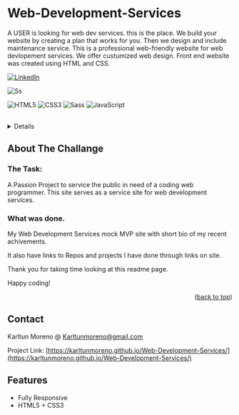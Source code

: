 # Web-Development-Services

A USER is looking for web dev services. this is the place.
We build your website by creating a plan that works for you. Then we design and include maintenance service.
This is a professional web-friendly website for web devlopement services. We offer custumized web design. Front end website was created using HTML and CSS.

<div id="top"><div>
<!--
*** This is the Readme for the Personal portfolio project
 
-->

<!-- Project Power -->

[![LinkedIn][linkedin-shield]][linkedin-url]

![Ss](https://karltunmoreno.github.io/My-Portfolio/assets/images/webdevlogo.jpg)


![HTML5](https://img.shields.io/badge/html5-%23E34F26.svg?logo=html5&logoColor=white&style=for-the-badge)
![CSS3](https://img.shields.io/badge/css3-%231572B6.svg?logo=css3&logoColor=white&style=for-the-badge)
![Sass](https://img.shields.io/badge/-SASS-%23CC6699?style=flat-square&logo=sass&logoColor=ffffff)
![JavaScript](https://img.shields.io/badge/-JavaScript-%23F7DF1C?style=flat-square&logo=javascript&logoColor=000000&color=d1b01f)

<!-- Project Logo -->
<br />
<div align="center">
    <a href="https://karltunmoreno.github.io/Web-Development-Services/">
        
   
</div>

<!-- TABLE OF CONTENTS -->
<details>
  <summary>Table of Contents</summary>
  <ol>
    <li>
      <a href="#about-the-project">About The Project</a>
    </li>
    <li>
        <a href="#contact">Contact</a>
    </li>

  </ol>
</details>

<!-- ABOUT THE PROJECT -->

## About The Challange

### The Task:

A Passion Project to service the public in need of a coding web programmer. This site serves as a service site for web development services.



### What was done.

My Web Development Services mock MVP site with short bio of my recent achivements.

It also have links to Repos and projects I have done through links on site.

Thank you for taking time looking at this readme page.

Happy coding!

<p align="right">(<a href="#top">back to top</a>)</p>

<!-- CONTACT -->

## Contact

Karltun Moreno @ Karltunmoreno@gmail.com

Project Link: [https://karltunmoreno.github.io/Web-Development-Services/](https://karltunmoreno.github.io/Web-Development-Services/)

<!-- MARKDOWN LINKS & IMAGES -->

[linkedin-shield]: https://img.shields.io/badge/-LinkedIn-black.svg?style=for-the-badge&logo=linkedin&colorB=555
[linkedin-url]: https://www.linkedin.com/in/karltun-moreno-0a910a46/

## Features

- Fully Responsive
- HTML5 + CSS3
